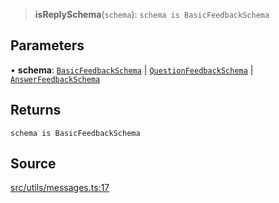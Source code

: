 > **isReplySchema**(`schema`): `schema is BasicFeedbackSchema`

## Parameters

• **schema**: [`BasicFeedbackSchema`](api%5Cinterfaces%5CBasicFeedbackSchema.md) \| [`QuestionFeedbackSchema`](api%5Cinterfaces%5CQuestionFeedbackSchema.md) \| [`AnswerFeedbackSchema`](api%5Cinterfaces%5CAnswerFeedbackSchema.md)

## Returns

`schema is BasicFeedbackSchema`

## Source

[src/utils/messages.ts:17](https://github.com/bhavjitChauhan/khan-api/blob/214cc6672777162cd3ec638a3ad3a22f7fe37e04/src/utils/messages.ts#L17)
